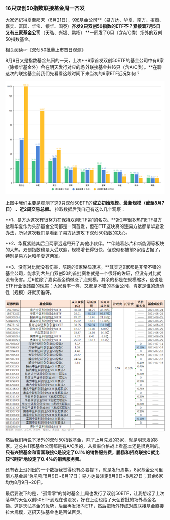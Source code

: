 ### 16只双创50指数联接基金周一齐发

大家还记得夏至那天（6月21日），9家基金公司**（易方达、华夏、南方、招商、嘉实、富国、华宝、银华、国泰）**齐发9只双创50指数的ETF不？紧接着7月5日又有三家基金公司**（天弘、兴银、鹏扬）**一同发了6只（含A/C类）场外的双创50指数基金。

相关阅读☞《双创50批量上市首日观测》

8月9日又是指数基金热闹的一天，上次**9家首发双创50ETF的基金公司中有8家（除银华基金外）会在明天发行对应的场外联接基金共16只（含A/C类）。**在聊这次的联接基金前我们先看看这段时间下来当初的9家ETF近况如何？

![ETF](../img/sc50-ljsf-1.png)

上图中我们主要是观测了这9只双创50ETF的**成立初始规模、最新规模（截至8月7日） 、近2周交易总额。** 拉取数据后我自己有这么几个观察：

**1、易方达这次有很努力在保持双创ETF第1的名次。**近2年很多热门ETF易方达和华夏作为头部基金公司都是一同首发，但在ETF这块真的连易方达都拿华夏没办法，所以这次我们是看到了易方达想攻下双创50指数的决心。

**2、华夏紧随其后且两家远远甩开了其他小伙伴。**伴随着芯片和新能源等板块的大热，双创指数也是大受欢迎，规模增长得很快，但貌似都被前3家给占据了，特别是易方达和华夏这两家。

**3、没有对比就没有伤害，陪跑的6家略显凄凉。**其实这9家都是非常不错的基金公司，能拿到大热门双创50的首批资格就是一个很好的佐证，但没有对比就没有伤害。后6位除了嘉实基金稍微涨了点规模，其余的都是在规模缩水，这也是ETF行业很残酷的现实：大家费率一样、又都是不错的基金公司，肯定是谁的流动性（规模）好就买谁呀。

![全部](../img/sc50-ljsf-2.png)

然后我们再说下场外的双创50指数基金，除了上月先发的3家，就是明天发的8家。这总共11家基金公司都是有A/C类的，从费率价格战上看基本还是很克制的。**只有兴银基金和富国联接C是设定了0.1%的销售服务费，鹏扬和招商联接C就比较“硬核”地设定了0.4%的销售服务费。**

还有表上没列出的一个数据我觉得也有必要提下，就是发行周期。8家基金公司里南方基金最“急吼吼”8月9日~8月17日；易方达最淡定8月9日~8月27日；其余6家均为8月9日~20日。

最后要说下的是，“孤零零”的博时基金上周也发行了双创50ETF，让我想起了上次落单的天弘双创50ETF到现在也没发，好在上面也给了天弘首批的场外基金名额。这是天弘基金的优势，后面再发场内ETF，然后把场外转成对应联接基金直接拉大规模，这招天弘基金也是百试百灵。